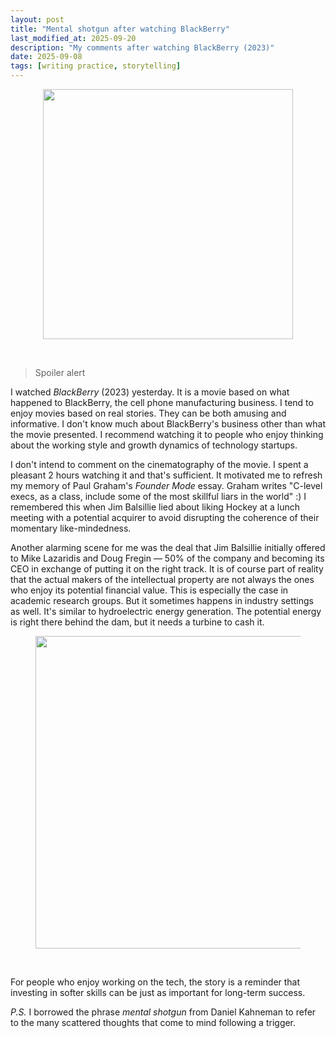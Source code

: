 ```yaml
---
layout: post
title: "Mental shotgun after watching BlackBerry"
last_modified_at: 2025-09-20
description: "My comments after watching BlackBerry (2023)"
date: 2025-09-08
tags: [writing practice, storytelling]
---
```


<div style="text-align: center;">
<figure>
    <img src="{{ site.baseurl }}/images/2025-09-08/20250908_black_berry.jpeg" 
    width="400"
    class="center">
</figure>
</div>
<br>

> Spoiler alert

I watched *BlackBerry* (2023) yesterday. It is a movie based on what happened to BlackBerry, the cell phone manufacturing business. I tend to enjoy movies based on real stories. They can be both amusing and informative. I don't know much about BlackBerry's business other than what the movie presented. I recommend watching it to people who enjoy thinking about the working style and growth dynamics of technology startups. 

<!--more-->

I don't intend to comment on the cinematography of the movie. I spent a pleasant 2 hours watching it and that's sufficient. It motivated me to refresh my memory of Paul Graham's *Founder Mode* essay. Graham writes "C-level execs, as a class, include some of the most skillful liars in the world" :) I remembered this when Jim Balsillie lied about liking Hockey at a lunch meeting with a potential acquirer to avoid disrupting the coherence of their momentary like-mindedness. 

Another alarming scene for me was the deal that Jim Balsillie initially offered to Mike Lazaridis and Doug Fregin — 50% of the company and becoming its CEO in exchange of putting it on the right track. It is of course part of reality that the actual makers of the intellectual property are not always the ones who enjoy its potential financial value. This is especially the case in academic research groups. But it sometimes happens in industry settings as well. It's similar to hydroelectric energy generation. The potential energy is right there behind the dam, but it needs a turbine to cash it.

<div style="text-align: center;">
<figure>
    <img src="images/2025-09-08/20250908_hydroelectric_energy.avif" 
    width="500"
    class="center">
</figure>
</div>
<br>

For people who enjoy working on the tech, the story is a reminder that investing in softer skills can be just as important for long-term success.

*P.S.* I borrowed the phrase *mental shotgun* from Daniel Kahneman to refer to the many scattered thoughts that come to mind following a trigger.